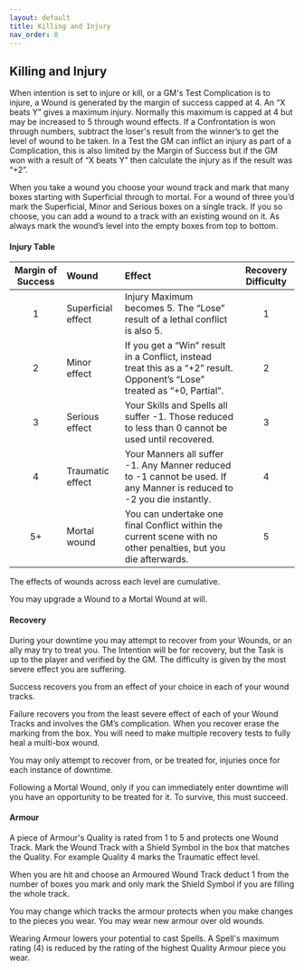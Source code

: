 ```yaml
---
layout: default
title: Killing and Injury
nav_order: 8
---
```

## Killing and Injury

When intention is set to injure or kill, or a GM's Test Complication is to injure, a Wound is generated by the margin of success capped at 4.  An “X beats Y” gives a maximum injury. Normally this maximum is capped at 4 but may be increased to 5 through wound effects. If a Confrontation is won through numbers, subtract the loser's result from the winner’s to get the level of wound to be taken. In a Test the GM can inflict an injury as part of a Complication, this is also limited by the Margin of Success but if the GM won with a result of “X beats Y” then calculate the injury as if the result was “+2”.

When you take a wound you choose your wound track and mark that many boxes starting with Superficial through to mortal. For a wound of three you’d mark the Superficial, Minor and Serious boxes on a single track. If you so choose, you can add a wound to a track with an existing wound on it. As always mark the wound’s level into the empty boxes from top to bottom.

#### **Injury Table**

|Margin of Success |Wound |Effect |Recovery Difficulty |
|:---:|:---|:---|:---:|
|1 | Superficial effect | Injury Maximum becomes 5. The “Lose” result of a lethal conflict is also 5. |1 |
|2 | Minor effect |If you get a “Win” result in a Conflict, instead treat this as a “+2” result. Opponent’s “Lose” treated as “+0, Partial”. |2 |
|3 | Serious effect |Your Skills and Spells all suffer -1. Those reduced to less than 0 cannot be used until recovered. |3 |
|4 | Traumatic effect |Your Manners all suffer -1. Any Manner reduced to -1 cannot be used. If any Manner is reduced to -2 you die instantly. |4 |
|5+ | Mortal wound |You can undertake one final Conflict within the current scene with no other penalties, but you die afterwards. |5 |

The effects of wounds across each level are cumulative.

You may upgrade a Wound to a Mortal Wound at will. 

#### **Recovery**

During your downtime you may attempt to recover from your Wounds, or an ally may try to treat you. The Intention will be for recovery, but the Task is up to the player and verified by the GM. The difficulty is given by the most severe effect you are suffering.

Success recovers you from an effect of your choice in each of your wound tracks.

Failure recovers you from the least severe effect of each of your Wound Tracks and involves the GM’s complication. When you recover erase the marking from the box. You will need to make multiple recovery tests to fully heal a multi-box wound.

You may only attempt to recover from, or be treated for, injuries once for each instance of downtime.

Following a Mortal Wound, only if you can immediately enter downtime will you have an opportunity to be treated for it. To survive, this must succeed.

#### **Armour**

A piece of Armour's Quality is rated from 1 to 5 and protects one Wound Track. Mark the Wound Track with a Shield Symbol in the box that matches the Quality. For example Quality 4 marks the Traumatic effect level.

When you are hit and choose an Armoured Wound Track deduct 1 from the number of boxes you mark and only mark the Shield Symbol if you are filling the whole track.

You may change which tracks the armour protects when you make changes to the pieces you wear. You may wear new armour over old wounds.

Wearing Armour lowers your potential to cast Spells. A Spell's maximum rating (4) is reduced by the rating of the highest Quality Armour piece you wear.
